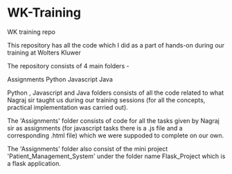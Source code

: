 # WK-Training
WK training repo

This repository has all the code which I did as a part of hands-on during our training at Wolters Kluwer

The repository consists of 4 main folders - 

Assignments
Python
Javascript
Java

Python , Javascript and Java folders consists of all the code related to what Nagraj sir taught us during our training sessions (for all the concepts, practical implementation was carried out).

The 'Assignments' folder consists of code for all the tasks given by Nagraj sir as assignments (for javascript tasks there is a .js file and a corresponding .html file) which we were suppoded to complete on our own.

The 'Assignments' folder also consist of the mini project 'Patient_Management_System' under the folder name Flask_Project which is a flask application.
